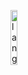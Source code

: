 <p align="left"><img width=15%" src="https://github.com/alansmathew/alansmathew/raw/master/lang.gif" alt="lang image here" /></p>

<!--
**claytonmclamb/claytonmclamb** is a ✨ _special_ ✨ repository because its `README.md` (this file) appears on your GitHub profile.

Here are some ideas to get you started:

- 🔭 I’m currently working on ...
- 🌱 I’m currently learning ...
- 👯 I’m looking to collaborate on ...
- 🤔 I’m looking for help with ...
- 💬 Ask me about ...
- 📫 How to reach me: ...
- 😄 Pronouns: ...
- ⚡ Fun fact: ...
-->
